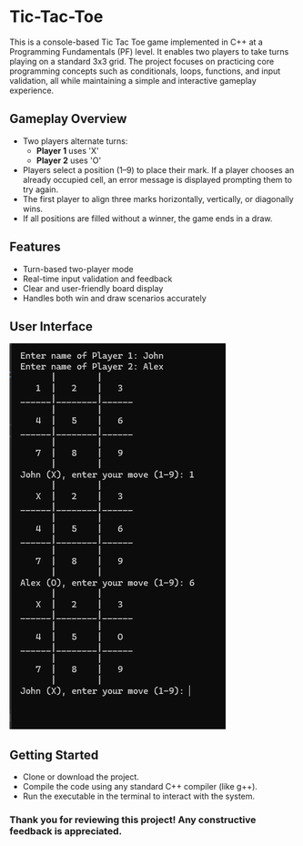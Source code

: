 # Tic-Tac-Toe
This is a console-based Tic Tac Toe game implemented in C++ at a Programming Fundamentals (PF) level. It enables two players to take turns playing on a standard 3x3 grid. The project focuses on practicing core programming concepts such as conditionals, loops, functions, and input validation, all while maintaining a simple and interactive gameplay experience.
## Gameplay Overview
- Two players alternate turns:
  - **Player 1** uses 'X'
  - **Player 2** uses 'O'
- Players select a position (1–9) to place their mark. If a player chooses an already occupied cell, an error message is displayed prompting them to try again.
- The first player to align three marks horizontally, vertically, or diagonally wins.
- If all positions are filled without a winner, the game ends in a draw.
## Features
- Turn-based two-player mode
- Real-time input validation and feedback
- Clear and user-friendly board display
- Handles both win and draw scenarios accurately
## User Interface
![UI](https://github.com/ImamaSarwar/Tic-Tac-Toe/raw/0014884b03d4b61205d77a00302c1983ff99ac81/UI.png)
## Getting Started
- Clone or download the project.
- Compile the code using any standard C++ compiler (like g++).
- Run the executable in the terminal to interact with the system.
### Thank you for reviewing this project! Any constructive feedback is appreciated.
